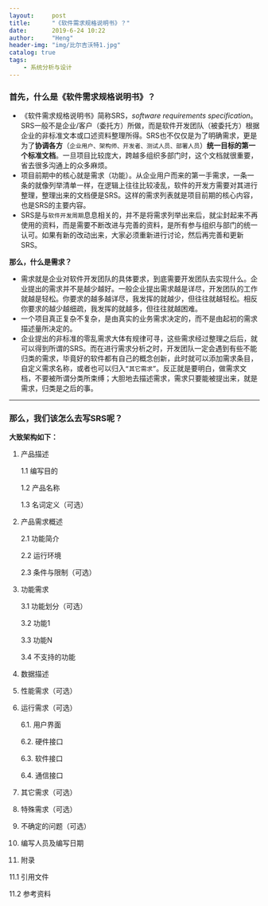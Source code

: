 ```yaml
---
layout:     post
title:      "《软件需求规格说明书》？"
date:       2019-6-24 10:22
author:     "Heng"
header-img: "img/比尔吉沃特1.jpg"
catalog: true
tags:
    - 系统分析与设计
---
```


### 首先，什么是《软件需求规格说明书》？
- 《软件需求规格说明书》简称SRS，*software requirements specification*。SRS一般不是企业/客户（委托方）所做，而是软件开发团队（被委托方）根据企业的非标准文本或口述资料整理所得。SRS也不仅仅是为了明确需求，更是为了**协调各方**（`企业用户、架构师、开发者、测试人员、部署人员`）**统一目标的第一个标准文档**。一旦项目比较庞大，跨越多组织多部门时，这个文档就很重要，省去很多沟通上的众多麻烦。
- 项目前期中的核心就是需求（功能）。从企业用户而来的第一手需求，一条一条的就像列举清单一样，在逻辑上往往比较凌乱，软件的开发方需要对其进行整理，整理出来的文档便是SRS。这样的需求列表就是项目前期的核心内容，也是SRS的主要内容。
- SRS是与`软件开发周期`息息相关的，并不是将需求列举出来后，就尘封起来不再使用的资料，而是需要不断改进与完善的资料，是所有参与组织与部门的统一认可。如果有新的改动出来，大家必须重新进行讨论，然后再完善和更新SRS。

**那么，什么是需求？**
- 需求就是企业对软件开发团队的具体要求，到底需要开发团队去实现什么。企业提出的需求并不是越少越好。一般企业提出需求越是详尽，开发团队的工作就越是轻松。你要求的越多越详尽，我发挥的就越少，但往往就越轻松。相反你要求的越少越细疏，我发挥的就越多，但往往就越困难。
- 一个项目真正复杂不复杂，是由真实的业务需求决定的，而不是由起初的需求描述量所决定的。
- 企业提出的非标准的零乱需求大体有规律可寻，这些需求经过整理之后后，就可以得到所谓的SRS。而在进行需求分析之时，开发团队一定会遇到有些不能归类的需求，毕竟好的软件都有自己的概念创新，此时就可以添加需求条目，自定义需求名称，或者也可以归入`“其它需求”`。反正就是要明白，做需求文档，不要被所谓分类所束缚；大胆地去描述需求，需求只要能被提出来，就是需求，归类是之后的事。

---
### 那么，我们该怎么去写SRS呢？

**大致架构如下：**

1. 产品描述

   1.1     编写目的

   1.2     产品名称

   1.3     名词定义（可选）

2. 产品需求概述

   2.1     功能简介

   2.2     运行环境

   2.3     条件与限制（可选）

3. 功能需求

   3.1     功能划分（可选）

   3.2     功能1

   3.3     功能N

   3.4     不支持的功能

4. 数据描述

5. 性能需求（可选）

6. 运行需求（可选）

   6.1.     用户界面

   6.2.     硬件接口

   6.3.     软件接口

   6.4.     通信接口

7. 其它需求（可选）

8. 特殊需求（可选）

9. 不确定的问题（可选）

10. 编写人员及编写日期

11. 附录 

   11.1      引用文件

   11.2      参考资料

